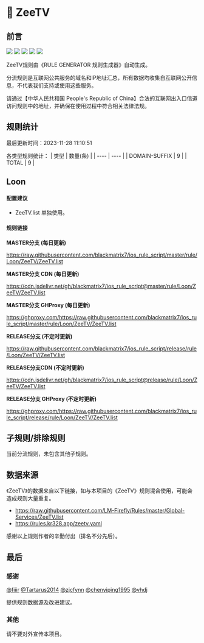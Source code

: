 # 🧸 ZeeTV

## 前言

![](https://shields.io/badge/-移除重复规则-ff69b4) ![](https://shields.io/badge/-DOMAIN与DOMAIN--SUFFIX合并-green) ![](https://shields.io/badge/-DOMAIN--SUFFIX间合并-critical) ![](https://shields.io/badge/-DOMAIN--SUFFIX与DOMAIN--KEYWORD合并-blue) ![](https://shields.io/badge/-IP--CIDR(6)合并-blueviolet) 

ZeeTV规则由《RULE GENERATOR 规则生成器》自动生成。

分流规则是互联网公共服务的域名和IP地址汇总，所有数据均收集自互联网公开信息，不代表我们支持或使用这些服务。

请通过【中华人民共和国 People's Republic of China】合法的互联网出入口信道访问规则中的地址，并确保在使用过程中符合相关法律法规。

## 规则统计

最后更新时间：2023-11-28 11:10:51

各类型规则统计：
| 类型 | 数量(条)  | 
| ---- | ----  |
| DOMAIN-SUFFIX | 9  | 
| TOTAL | 9  | 


## Loon 

#### 配置建议
- ZeeTV.list 单独使用。

#### 规则链接
**MASTER分支 (每日更新)**

https://raw.githubusercontent.com/blackmatrix7/ios_rule_script/master/rule/Loon/ZeeTV/ZeeTV.list

**MASTER分支 CDN (每日更新)**

https://cdn.jsdelivr.net/gh/blackmatrix7/ios_rule_script@master/rule/Loon/ZeeTV/ZeeTV.list

**MASTER分支 GHProxy (每日更新)**

https://ghproxy.com/https://raw.githubusercontent.com/blackmatrix7/ios_rule_script/master/rule/Loon/ZeeTV/ZeeTV.list

**RELEASE分支 (不定时更新)**

https://raw.githubusercontent.com/blackmatrix7/ios_rule_script/release/rule/Loon/ZeeTV/ZeeTV.list

**RELEASE分支CDN (不定时更新)**

https://cdn.jsdelivr.net/gh/blackmatrix7/ios_rule_script@release/rule/Loon/ZeeTV/ZeeTV.list

**RELEASE分支 GHProxy (不定时更新)**

https://ghproxy.com/https://raw.githubusercontent.com/blackmatrix7/ios_rule_script/release/rule/Loon/ZeeTV/ZeeTV.list

## 子规则/排除规则


当前分流规则，未包含其他子规则。

## 数据来源

《ZeeTV》的数据来自以下链接，如与本项目的《ZeeTV》规则混合使用，可能会造成规则大量重复。

- https://raw.githubusercontent.com/LM-Firefly/Rules/master/Global-Services/ZeeTV.list
- https://rules.kr328.app/zeetv.yaml


感谢以上规则作者的辛勤付出（排名不分先后）。

## 最后

### 感谢

[@fiiir](https://github.com/fiiir) [@Tartarus2014](https://github.com/Tartarus2014) [@zjcfynn](https://github.com/zjcfynn) [@chenyiping1995](https://github.com/chenyiping1995) [@vhdj](https://github.com/vhdj)

提供规则数据源及改进建议。

### 其他

请不要对外宣传本项目。